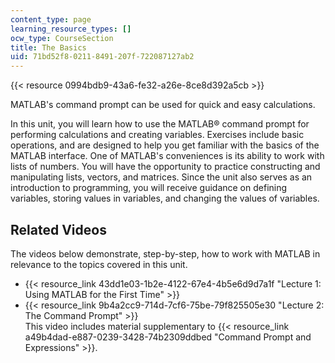 ```yaml
---
content_type: page
learning_resource_types: []
ocw_type: CourseSection
title: The Basics
uid: 71bd52f8-0211-8491-207f-722087127ab2
---
```

{{< resource 0994bdb9-43a6-fe32-a26e-8ce8d392a5cb >}}

MATLAB's command prompt can be used for quick and easy calculations.

In this unit, you will learn how to use the MATLAB® command prompt for performing calculations and creating variables. Exercises include basic operations, and are designed to help you get familiar with the basics of the MATLAB interface. One of MATLAB's conveniences is its ability to work with lists of numbers. You will have the opportunity to practice constructing and manipulating lists, vectors, and matrices. Since the unit also serves as an introduction to programming, you will receive guidance on defining variables, storing values in variables, and changing the values of variables.

## Related Videos

The videos below demonstrate, step-by-step, how to work with MATLAB in relevance to the topics covered in this unit.

- {{< resource_link 43dd1e03-1b2e-4122-67e4-4b5e6d9d7a1f "Lecture 1: Using MATLAB for the First Time" >}}
- {{< resource_link 9b4a2cc9-714d-7cf6-75be-79f825505e30 "Lecture 2: The Command Prompt" >}}     
    This video includes material supplementary to {{< resource_link a49b4dad-e887-0239-3428-74b2309ddbed "Command Prompt and Expressions" >}}.